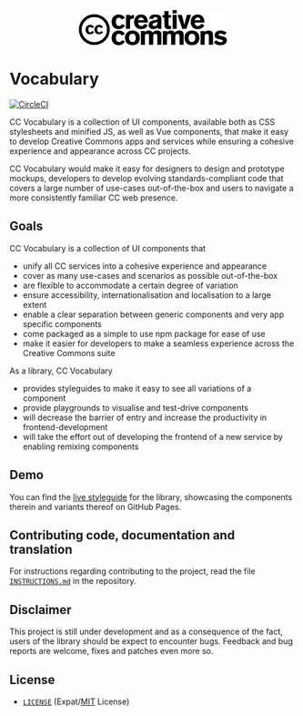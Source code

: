 <p align="center">
    <a href="https://creativecommons.org/">
        <img src="readme_assets/cc_logo.png" height="62px" />
    </a>
</p>


# Vocabulary

[![CircleCI](https://circleci.com/gh/creativecommons/cc-vocabulary/tree/master.svg?style=shield)](https://circleci.com/gh/creativecommons/cc-vocabulary/tree/master)

CC Vocabulary is a collection of UI components, available both as CSS
stylesheets and minified JS, as well as Vue components, that make it easy to
develop Creative Commons apps and services while ensuring a cohesive experience
and appearance across CC projects.

CC Vocabulary would make it easy for designers to design and prototype mockups,
developers to develop evolving standards-compliant code that covers a large
number of use-cases out-of-the-box and users to navigate a more consistently
familiar CC web presence.


## Goals

CC Vocabulary is a collection of UI components that
- unify all CC services into a cohesive experience and appearance
- cover as many use-cases and scenarios as possible out-of-the-box
- are flexible to accommodate a certain degree of variation
- ensure accessibility, internationalisation and localisation to a large extent
- enable a clear separation between generic components and very app specific
  components
- come packaged as a simple to use npm package for ease of use
- make it easier for developers to make a seamless experience across the
  Creative Commons suite

As a library, CC Vocabulary
- provides styleguides to make it easy to see all variations of a component
- provide playgrounds to visualise and test-drive components
- will decrease the barrier of entry and increase the productivity in
  frontend-development
- will take the effort out of developing the frontend of a new service by
  enabling remixing components


## Demo

You can find the [live styleguide](https://creativecommons.github.io/cc-vocabulary/)
for the library, showcasing the components therein and variants thereof on 
GitHub Pages.


## Contributing code, documentation and translation

For instructions regarding contributing to the project, read the file
[`INSTRUCTIONS.md`](INSTRUCTIONS.md) in the repository.


## Disclaimer

This project is still under development and as a consequence of the fact, users
of the library should be expect to encounter bugs. Feedback and bug reports are
welcome, fixes and patches even more so.


## License

- [`LICENSE`](LICENSE) (Expat/[MIT][mit] License)

[mit]: http://www.opensource.org/licenses/MIT "The MIT License | Open Source Initiative"
